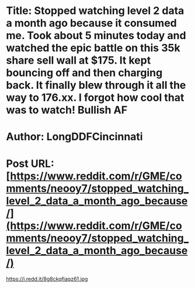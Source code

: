 # Title: Stopped watching level 2 data a month ago because it consumed me. Took about 5 minutes today and watched the epic battle on this 35k share sell wall at $175. It kept bouncing off and then charging back. It finally blew through it all the way to 176.xx. I forgot how cool that was to watch! Bullish AF
# Author: LongDDFCincinnati
# Post URL: [https://www.reddit.com/r/GME/comments/neooy7/stopped_watching_level_2_data_a_month_ago_because/](https://www.reddit.com/r/GME/comments/neooy7/stopped_watching_level_2_data_a_month_ago_because/)


https://i.redd.it/8g8ckqfiaqz61.jpg